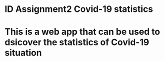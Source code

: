 # ID Assignment2 Covid-19 statistics
# This is a web app that can be used to dsicover the statistics of Covid-19 situation
